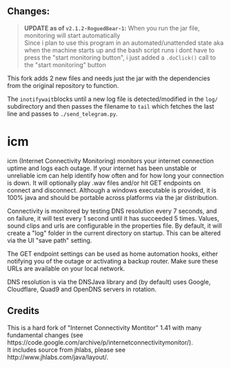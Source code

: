 ## Changes:

> **UPDATE as of `v2.1.2-RoguedBear-1`:** When you run the jar file, monitoring
> will start automatically \
> Since i plan to use this program in an automated/unattended state aka when the
> machine starts up and the bash script runs i dont have to press the "start monitoring
> button", i just added a `.doClick()` call to the "start monitoring" button

This fork adds 2 new files and needs just the jar with the dependencies from the
original repository to function.

The `inotifywait`blocks until a new log file is detected/modified in the `log/`
subdirectory and then passes the filename to `tail` which fetches the last line
and passes to `./send_telegram.py`.


# icm
icm (Internet Connectivity Monitoring) monitors your internet connection uptime and logs each outage. If your internet has been unstable or unreliable icm can help identify how often and for how long your connection is down. It will optionally play .wav files and/or hit GET endpoints on connect and disconnect. Although a windows executable is provided, it is 100% java and should be portable across platforms via the jar distribution.<br/>

Connectivity is monitored by testing DNS resolution every 7 seconds, and on failure, it will test every 1 second until it has succeeded 5 times.
Values, sound clips and urls are configurable in the properties file. By default, it will create a "log" folder in the current directory on startup. This can be altered via the UI "save path" setting.<br/>

The GET endpoint settings can be used as home automation hooks, either notifying you of the outage or activating a backup router. Make sure these URLs are available on your local network.<br/>

DNS resolution is via the DNSJava library and (by default) uses Google, Cloudflare, Quad9 and OpenDNS servers in rotation. 
<br/>
<p/>

<h2>Credits</h2>
This is a hard fork of "Internet Connectivity Montitor" 1.41 with many fundamental changes (see https://code.google.com/archive/p/internetconnectivitymonitor/).<br/>
It includes source from jhlabs, please see http://www.jhlabs.com/java/layout/.<br/>
